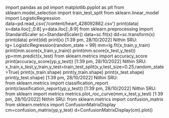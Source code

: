 import pandas as pd
import matplotlib.pyplot as plt
from sklearn.model_selection import train_test_split
from sklearn.linear_model import LogisticRegression
data=pd.read_csv('/content/heart_428092882.csv')
print(data)
x=data.iloc[:,0:8]
y=data.iloc[:,8:9]
from sklearn.preprocessing import StandardScaler
sc=StandardScaler()
data=sc.fit(x)
dd=sc.transform(x)
print(data)
print(dd)
print(x)
[1:39 pm, 28/10/2022] Nithin SRU: lg= LogisticRegression(random_state = 99)
mm=lg.fit(x_train,y_train)
print(mm.score(x_train,y_train))
print(mm.score(x_test,y_test))
yp=mm.predict(x_test)
from sklearn.metrics import accuracy_score
print(accuracy_score(yp,y_test))
[1:39 pm, 28/10/2022] Nithin SRU: x_train,x_test,y_train,y_test=train_test_split(x,y,test_size=0.25,random_state=True)
print(x_train.shape)
print(y_train.shape)
print(x_test.shape)
print(y_test.shape)
[1:39 pm, 28/10/2022] Nithin SRU: from sklearn.metrics import classification_report
print(classification_report(yp,y_test))
[1:39 pm, 28/10/2022] Nithin SRU: from sklearn import metrics
metrics.plot_roc_curve(mm,x_test,y_test)
[1:39 pm, 28/10/2022] Nithin SRU: from sklearn.metrics import confusion_matrix
from sklearn.metrics import ConfusionMatrixDisplay
cm=confusion_matrix(yp,y_test)
d=ConfusionMatrixDisplay(cm).plot()
